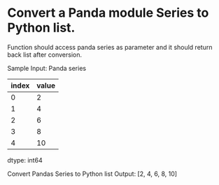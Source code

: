 # Convert a Panda module Series to Python list.

Function should access panda series as parameter and it should return back list after conversion.


Sample Input: Panda series

| index | value |
|-------|-----|
| 0  | 2  |
| 1  | 4  |
| 2  |  6  |
| 3 |   8 |
| 4 |  10  |
dtype: int64

Convert Pandas Series to Python list
Output:
[2, 4, 6, 8, 10]